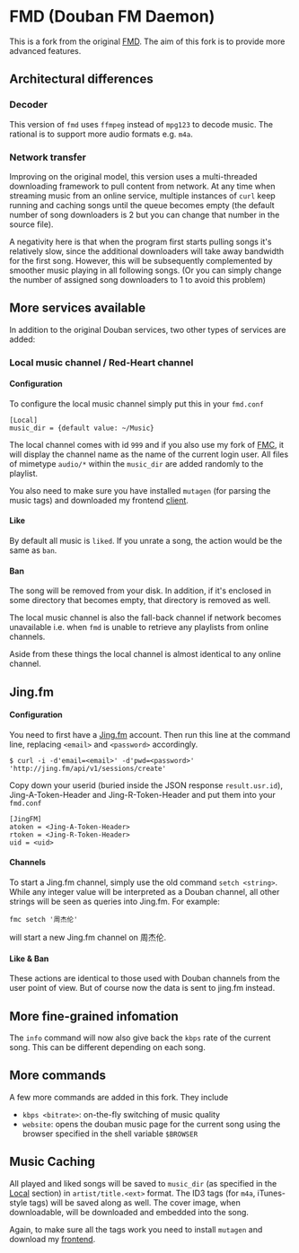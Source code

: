 # FMD (Douban FM Daemon)

This is a fork from the original [FMD](https://github.com/hzqtc/fmd). The aim of this fork is to provide more advanced features.

## Architectural differences

### Decoder

This version of `fmd` uses `ffmpeg` instead of `mpg123` to decode music. The rational is to support more audio formats e.g. `m4a`.

### Network transfer

Improving on the original model, this version uses a multi-threaded downloading framework to pull content from network. At any time when streaming music from an online service, multiple instances of `curl` keep running and caching songs until the queue becomes empty (the default number of song downloaders is 2 but you can change that number in the source file).

A negativity here is that when the program first starts pulling songs it's relatively slow, since the additional downloaders will take away bandwidth for the first song. However, this will be subsequently complemented by smoother music playing in all following songs. (Or you can simply change the number of assigned song downloaders to 1 to avoid this problem)

## More services available

In addition to the original Douban services, two other types of services are added:

### <a id="local"></a>Local music channel / Red-Heart channel

#### Configuration

To configure the local music channel simply put this in your `fmd.conf`

    [Local]
    music_dir = {default value: ~/Music}

The local channel comes with id `999` and if you also use my fork of [FMC](https://github.com/lynnard/fmc), it will display the channel name as the name of the current login user. All files of mimetype `audio/*` within the `music_dir` are added randomly to the playlist.

You also need to make sure you have installed `mutagen` (for parsing the music tags) and downloaded my frontend [client](mutagen).

#### Like

By default all music is `liked`. If you unrate a song, the action would be the same as `ban`.

#### Ban

The song will be removed from your disk. In addition, if it's enclosed in some directory that becomes empty, that directory is removed as well.

The local music channel is also the fall-back channel if network becomes unavailable i.e. when `fmd` is unable to retrieve any playlists from online channels.

Aside from these things the local channel is almost identical to any online channel.

## Jing.fm

#### Configuration

You need to first have a [Jing.fm](http://jing.fm) account. Then run this line at the command line, replacing `<email>` and `<password>` accordingly.

    $ curl -i -d'email=<email>' -d'pwd=<password>' 'http://jing.fm/api/v1/sessions/create'

Copy down your userid (buried inside the JSON response `result.usr.id`), Jing-A-Token-Header and Jing-R-Token-Header and put them into your `fmd.conf`

    [JingFM]
    atoken = <Jing-A-Token-Header>
    rtoken = <Jing-R-Token-Header>
    uid = <uid>

#### Channels

To start a Jing.fm channel, simply use the old command `setch <string>`. While any integer value will be interpreted as a Douban channel, all other strings will be seen as queries into Jing.fm. For example:

    fmc setch '周杰伦'

will start a new Jing.fm channel on 周杰伦.

#### Like & Ban

These actions are identical to those used with Douban channels from the user point of view. But of course now the data is sent to jing.fm instead.

## More fine-grained infomation

The `info` command will now also give back the `kbps` rate of the current song. This can be different depending on each song.

## More commands

A few more commands are added in this fork. They include

* `kbps <bitrate>`: on-the-fly switching of music quality
* `website`: opens the douban music page for the current song using the browser specified in the shell variable `$BROWSER`

## Music Caching

All played and liked songs will be saved to `music_dir` (as specified in the [Local](#local) section) in `artist/title.<ext>` format. The ID3 tags (for `m4a`, iTunes-style tags) will be saved along as well. The cover image, when downloadable, will be downloaded and embedded into the song.

Again, to make sure all the tags work you need to install `mutagen` and download my [frontend](mutagen).
